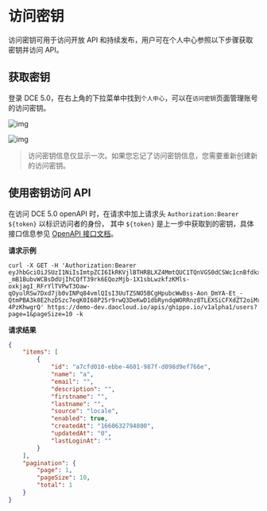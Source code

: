 # 访问密钥

访问密钥可用于访问开放 API 和持续发布，用户可在个人中心参照以下步骤获取密钥并访问 API。

## 获取密钥

登录 DCE 5.0，在右上角的下拉菜单中找到`个人中心`，可以在`访问密钥`页面管理账号的访问密钥。

![img](https://docs.daocloud.io/daocloud-docs-images/docs/ghippo/images/platform02.png)

![img](https://docs.daocloud.io/daocloud-docs-images/docs/ghippo/images/platform03.png)

> 访问密钥信息仅显示一次。如果您忘记了访问密钥信息，您需要重新创建新的访问密钥。

## 使用密钥访问 API

在访问 DCE 5.0 openAPI 时，在请求中加上请求头 `Authorization:Bearer ${token}` 以标识访问者的身份，
其中 `${token}` 是上一步中获取到的密钥，具体接口信息参见 [OpenAPI 接口文档](https://docs.daocloud.io/openapi/index.html)。

**请求示例**

```
curl -X GET -H 'Authorization:Bearer eyJhbGciOiJSUzI1NiIsImtpZCI6IkRKVjlBTHRBLXZ4MmtQUC1TQnVGS0dCSWc1cnBfdkxiQVVqM2U3RVByWnMiLCJ0eXAiOiJKV1QifQ.eyJleHAiOjE2NjE0MTU5NjksImlhdCI6MTY2MDgxMTE2OSwiaXNzIjoiZ2hpcHBvLmlvIiwic3ViIjoiZjdjOGIxZjUtMTc2MS00NjYwLTg2MWQtOWI3MmI0MzJmNGViIiwicHJlZmVycmVkX3VzZXJuYW1lIjoiYWRtaW4iLCJncm91cHMiOltdfQ.RsUcrAYkQQ7C6BxMOrdD3qbBRUt0VVxynIGeq4wyIgye6R8Ma4cjxG5CbU1WyiHKpvIKJDJbeFQHro2euQyVde3ygA672ozkwLTnx3Tu-_mB1BubvWCBsDdUjIhCQfT39rk6EQozMjb-1X1sbLwzkfzKMls-oxkjagI_RFrYlTVPwT3Oaw-qOyulRSw7Dxd7jb0vINPq84vmlQIsI3UuTZSNO5BCgHpubcWwBss-Aon_DmYA-Et_-QtmPBA3k8E2hzDSzc7eqK0I68P25r9rwQ3DeKwD1dbRyndqWORRnz8TLEXSiCFXdZT2oiMrcJtO188Ph4eLGut1-4PzKhwgrQ' https://demo-dev.daocloud.io/apis/ghippo.io/v1alpha1/users?page=1&pageSize=10 -k
```

**请求结果**

```json
{
    "items": [
        {
            "id": "a7cfd010-ebbe-4601-987f-d098d9ef766e",
            "name": "a",
            "email": "",
            "description": "",
            "firstname": "",
            "lastname": "",
            "source": "locale",
            "enabled": true,
            "createdAt": "1660632794800",
            "updatedAt": "0",
            "lastLoginAt": ""
        }
    ],
    "pagination": {
        "page": 1,
        "pageSize": 10,
        "total": 1
    }
}
```

